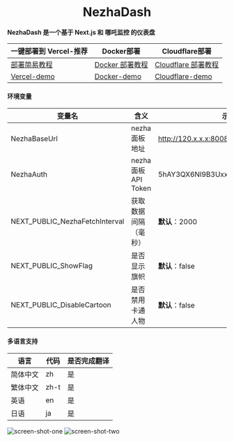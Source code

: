 <h1 align="center">NezhaDash</h1>

<strong>NezhaDash 是一个基于 Next.js 和 哪吒监控 的仪表盘</strong>
<br>

</div>

| 一键部署到 Vercel-推荐                                | Docker部署                                                      | Cloudflare部署                                                          |
| ----------------------------------------------------- | --------------------------------------------------------------- | ----------------------------------------------------------------------- |
| [部署简易教程](https://buycoffee.top/blog/tech/nezha) | [Docker 部署教程](https://buycoffee.top/blog/tech/nezha-docker) | [Cloudflare 部署教程](https://buycoffee.top/blog/tech/nezha-cloudflare) |
| [Vercel-demo](https://nezha-dash-ruddy.vercel.app)    | [Docker-demo](https://nezha-docker.buycoffee.tech)              | [Cloudflare-demo](https://nezha-cloudflare.buycoffee.tech)              |

#### 环境变量

| 变量名                         | 含义                 | 示例                             |
| ------------------------------ | -------------------- | -------------------------------- |
| NezhaBaseUrl                   | nezha 面板地址       | http://120.x.x.x:8008            |
| NezhaAuth                      | nezha 面板 API Token | 5hAY3QX6Nl9B3Uxxxx26KMvOMyXS1Udi |
| NEXT_PUBLIC_NezhaFetchInterval | 获取数据间隔（毫秒） | **默认**：2000                   |
| NEXT_PUBLIC_ShowFlag           | 是否显示旗帜         | **默认**：false                  |
| NEXT_PUBLIC_DisableCartoon     | 是否禁用卡通人物     | **默认**：false                  |

#### 多语言支持

| 语言     | 代码 | 是否完成翻译 |
| -------- | ---- | ------------ |
| 简体中文 | zh   | 是           |
| 繁体中文 | zh-t | 是           |
| 英语     | en   | 是           |
| 日语     | ja   | 是           |

![screen-shot-one](/.github/shotOne.png)
![screen-shot-two](/.github/shotTwo.png)
